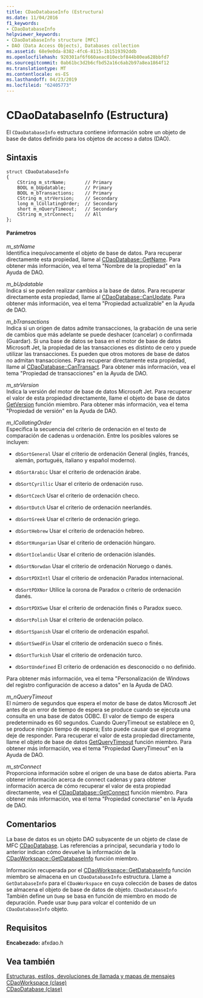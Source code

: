 ```yaml
---
title: CDaoDatabaseInfo (Estructura)
ms.date: 11/04/2016
f1_keywords:
- CDaoDatabaseInfo
helpviewer_keywords:
- CDaoDatabaseInfo structure [MFC]
- DAO (Data Access Objects), Databases collection
ms.assetid: 68e9e0da-8382-4fc6-8115-1b1519392ddb
ms.openlocfilehash: 920301af6f660aeac010ecbf844b80ea628bbfd7
ms.sourcegitcommit: 0ab61bc3d2b6cfbd52a16c6ab2b97a8ea1864f12
ms.translationtype: MT
ms.contentlocale: es-ES
ms.lasthandoff: 04/23/2019
ms.locfileid: "62405773"
---
```

# <a name="cdaodatabaseinfo-structure"></a>CDaoDatabaseInfo (Estructura)

El `CDaoDatabaseInfo` estructura contiene información sobre un objeto de base de datos definido para los objetos de acceso a datos (DAO).

## <a name="syntax"></a>Sintaxis

```
struct CDaoDatabaseInfo
{
    CString m_strName;       // Primary
    BOOL m_bUpdatable;       // Primary
    BOOL m_bTransactions;    // Primary
    CString m_strVersion;    // Secondary
    long m_lCollatingOrder;  // Secondary
    short m_nQueryTimeout;   // Secondary
    CString m_strConnect;    // All
};
```

#### <a name="parameters"></a>Parámetros

*m_strName*<br/>
Identifica inequívocamente el objeto de base de datos. Para recuperar directamente esta propiedad, llame al [CDaoDatabase::GetName](../../mfc/reference/cdaodatabase-class.md#getname). Para obtener más información, vea el tema "Nombre de la propiedad" en la Ayuda de DAO.

*m_bUpdatable*<br/>
Indica si se pueden realizar cambios a la base de datos. Para recuperar directamente esta propiedad, llame al [CDaoDatabase::CanUpdate](../../mfc/reference/cdaodatabase-class.md#canupdate). Para obtener más información, vea el tema "Propiedad actualizable" en la Ayuda de DAO.

*m_bTransactions*<br/>
Indica si un origen de datos admite transacciones, la grabación de una serie de cambios que más adelante se puede deshacer (cancelar) o confirmada (Guardar). Si una base de datos se basa en el motor de base de datos Microsoft Jet, la propiedad de las transacciones es distinto de cero y puede utilizar las transacciones. Es pueden que otros motores de base de datos no admitan transacciones. Para recuperar directamente esta propiedad, llame al [CDaoDatabase::CanTransact](../../mfc/reference/cdaodatabase-class.md#cantransact). Para obtener más información, vea el tema "Propiedad de transacciones" en la Ayuda de DAO.

*m_strVersion*<br/>
Indica la versión del motor de base de datos Microsoft Jet. Para recuperar el valor de esta propiedad directamente, llame el objeto de base de datos [GetVersion](../../mfc/reference/cdaodatabase-class.md#getversion) función miembro. Para obtener más información, vea el tema "Propiedad de versión" en la Ayuda de DAO.

*m_lCollatingOrder*<br/>
Especifica la secuencia del criterio de ordenación en el texto de comparación de cadenas u ordenación. Entre los posibles valores se incluyen:

- `dbSortGeneral` Usar el criterio de ordenación General (inglés, francés, alemán, portugués, italiano y español moderno).

- `dbSortArabic` Usar el criterio de ordenación árabe.

- `dbSortCyrillic` Usar el criterio de ordenación ruso.

- `dbSortCzech` Usar el criterio de ordenación checo.

- `dbSortDutch` Usar el criterio de ordenación neerlandés.

- `dbSortGreek` Usar el criterio de ordenación griego.

- `dbSortHebrew` Usar el criterio de ordenación hebreo.

- `dbSortHungarian` Usar el criterio de ordenación húngaro.

- `dbSortIcelandic` Usar el criterio de ordenación islandés.

- `dbSortNorwdan` Usar el criterio de ordenación Noruego o danés.

- `dbSortPDXIntl` Usar el criterio de ordenación Paradox internacional.

- `dbSortPDXNor` Utilice la corona de Paradox o criterio de ordenación danés.

- `dbSortPDXSwe` Usar el criterio de ordenación finés o Paradox sueco.

- `dbSortPolish` Usar el criterio de ordenación polaco.

- `dbSortSpanish` Usar el criterio de ordenación español.

- `dbSortSwedFin` Usar el criterio de ordenación sueco o finés.

- `dbSortTurkish` Usar el criterio de ordenación turco.

- `dbSortUndefined` El criterio de ordenación es desconocido o no definido.

Para obtener más información, vea el tema "Personalización de Windows del registro configuración de acceso a datos" en la Ayuda de DAO.

*m_nQueryTimeout*<br/>
El número de segundos que espera el motor de base de datos Microsoft Jet antes de un error de tiempo de espera se produce cuando se ejecuta una consulta en una base de datos ODBC. El valor de tiempo de espera predeterminado es 60 segundos. Cuando QueryTimeout se establece en 0, se produce ningún tiempo de espera; Esto puede causar que el programa deje de responder. Para recuperar el valor de esta propiedad directamente, llame el objeto de base de datos [GetQueryTimeout](../../mfc/reference/cdaodatabase-class.md#getquerytimeout) función miembro. Para obtener más información, vea el tema "Propiedad QueryTimeout" en la Ayuda de DAO.

*m_strConnect*<br/>
Proporciona información sobre el origen de una base de datos abierta. Para obtener información acerca de connect cadenas y para obtener información acerca de cómo recuperar el valor de esta propiedad directamente, vea el [CDaoDatabase::GetConnect](../../mfc/reference/cdaodatabase-class.md#getconnect) función miembro. Para obtener más información, vea el tema "Propiedad conectarse" en la Ayuda de DAO.

## <a name="remarks"></a>Comentarios

La base de datos es un objeto DAO subyacente de un objeto de clase de MFC [CDaoDatabase](../../mfc/reference/cdaodatabase-class.md). Las referencias a principal, secundaria y todo lo anterior indican cómo devuelve la información de la [CDaoWorkspace::GetDatabaseInfo](../../mfc/reference/cdaoworkspace-class.md#getdatabaseinfo) función miembro.

Información recuperada por el [CDaoWorkspace::GetDatabaseInfo](../../mfc/reference/cdaoworkspace-class.md#getdatabaseinfo) función miembro se almacena en un `CDaoDatabaseInfo` estructura. Llame a `GetDatabaseInfo` para el `CDaoWorkspace` en cuya colección de bases de datos se almacena el objeto de base de datos de objeto. `CDaoDatabaseInfo` También define un `Dump` se basa en función de miembro en modo de depuración. Puede usar `Dump` para volcar el contenido de un `CDaoDatabaseInfo` objeto.

## <a name="requirements"></a>Requisitos

**Encabezado:** afxdao.h

## <a name="see-also"></a>Vea también

[Estructuras, estilos, devoluciones de llamada y mapas de mensajes](../../mfc/reference/structures-styles-callbacks-and-message-maps.md)<br/>
[CDaoWorkspace (clase)](../../mfc/reference/cdaoworkspace-class.md)<br/>
[CDaoDatabase (clase)](../../mfc/reference/cdaodatabase-class.md)
